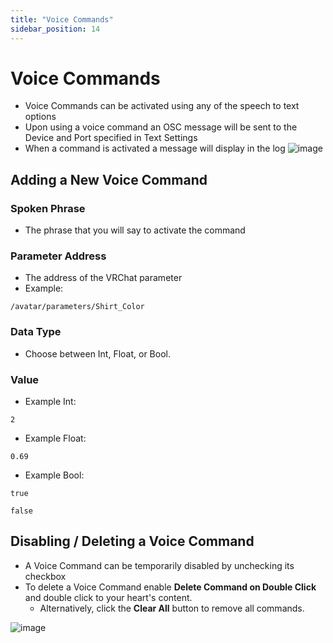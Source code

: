 ```yaml
---
title: "Voice Commands"
sidebar_position: 14
---
```

# Voice Commands

- Voice Commands can be activated using any of the speech to text options
- Upon using a voice command an OSC message will be sent to the Device and Port specified in Text Settings
- When a command is activated a message will display in the log
![image](https://user-images.githubusercontent.com/101527472/206941341-7c44d051-9864-4073-887f-62846fad8c2c.png)


## Adding a New Voice Command

### Spoken Phrase
- The phrase that you will say to activate the command
### Parameter Address
- The address of the VRChat parameter <br/>
- Example:
```
/avatar/parameters/Shirt_Color
```
### Data Type
- Choose between Int, Float, or Bool.
### Value
- Example Int:
```
2
```
- Example Float:
```
0.69
```
- Example Bool:
```
true
```
```
false
```



## Disabling / Deleting a Voice Command
- A Voice Command can be temporarily disabled by unchecking its checkbox
- To delete a Voice Command enable **Delete Command on Double Click** and double click to your heart's content.
    - Alternatively, click the **Clear All** button to remove all commands.

![image](https://user-images.githubusercontent.com/101527472/206941592-5f32d081-1db4-40d7-8419-ffe51b63297c.png)

